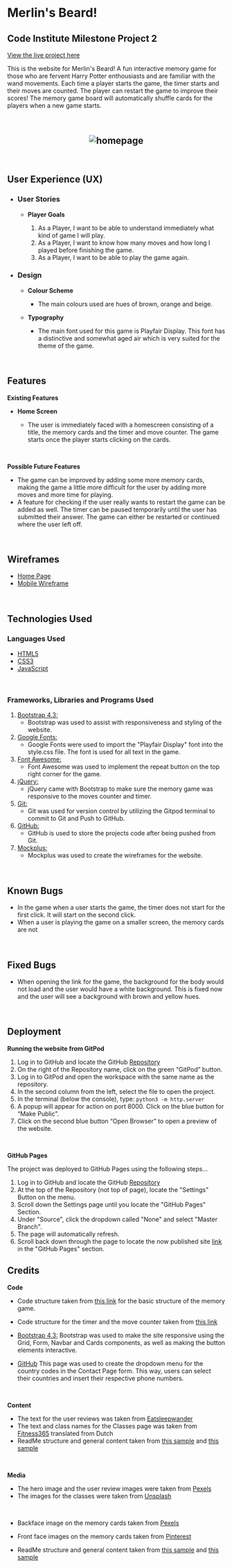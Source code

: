 # __Merlin's Beard!__

## Code Institute Milestone Project 2

<a href = "https://lunarwriter.github.io/IFE-MS-2/" rel="nofollow"> View the live project here</a>

This is the website for Merlin's Beard! A fun interactive memory game for those who are fervent Harry Potter enthousiasts and are familiar with the wand movements.
Each time a player starts the game, the timer starts and their moves are counted. The player can restart the game to improve their scores! The memory game board will automatically shuffle cards for the players when a new game starts.

<br>

<h2 align="center">
<img src="docs/screenshots/homescreen.png" alt="homepage" style="max-width:100%;">
</h2>

<br>

## User Experience (UX)

* ### User Stories

    * __Player Goals__

        1. As a Player, I want to be able to understand immediately what kind of game I will play.
        2. As a Player, I want to know how many moves and how long I played before finishing the game.
        3. As a Player, I want to be able to play the game again.

* ### Design

    * __Colour Scheme__

        * The main colours used are hues of brown, orange and beige.

    * __Typography__

        * The main font used for this game is Playfair Display. This font has a distinctive and somewhat aged air which is very suited for the theme of the game.

<br>

## Features

__Existing Features__

* __Home Screen__

    * The user is immediately faced with a homescreen consisting of a title, the memory cards and the timer and move counter. The game starts once the player starts clicking on the cards.


<br>

 __Possible Future Features__

* The game can be improved by adding some more memory cards, making the game a little more difficult for the user by adding more moves and more time for playing.
* A feature for checking if the user really wants to restart the game can be added as well. The timer can be paused temporarily until the user has submitted their answer. The game can either be restarted or continued where the user left off.

<br>

## Wireframes

* [Home Page](https://github.com/lunarwriter/IFE-MS-2/blob/master/docs/wireframes/home-wireframe.png "homepage wireframe")
* [Mobile Wireframe](https://github.com/lunarwriter/IFE-MS-2/blob/master/docs/wireframes/mobile-wireframe.png "mobile wireframe")

<br>

##  Technologies Used

### Languages Used

* [HTML5](http://en.wikipedia.org/wiki/html5 "HTML5")
* [CSS3](http://en.wikipedia.org/wiki/css3 "CSS3")
* [JavaScript](https://en.wikipedia.org/wiki/JavaScript "JavaScript")

<br>

### Frameworks, Libraries and Programs Used
1. [Bootstrap 4.3:](https://getbootstrap.com/docs/4.3/getting-started-introduction/ "Bootstrap4.3")
    * Bootstrap was used to assist with responsiveness and styling of the website.
2. [Google Fonts:](http://fonts.google.com/ "GoogleFonts")
    * Google Fonts were used to import the "Playfair Display" font into the style.css file. The font is used for all text in the game.
3. [Font Awesome:](http://fontawesome.com/ "Fontawesome")
    * Font Awesome was used to implement the repeat button on the top right corner for the game.
4. [jQuery:](http://jquery.com/ "jQuery")
    * jQuery came with Bootstrap to make sure the memory game was responsive to the moves counter and timer.
5. [Git:](http://git-scm.com/ "Git")
    * Git was used for version control by utilizing the Gitpod terminal to commit to Git and Push to GitHub.
6. [GitHub:](http://github.com/ "GitHub")
    * GitHub is used to store the projects code after being pushed from Git.
7. [Mockplus:](https://www.mockplus.com/ "Mockplus")
    * Mockplus was used to create the wireframes for the website.

<br>

## Known Bugs

* In the game when a user starts the game, the timer does not start for the first click. It will start on the second click.
* When a user is playing the game on a smaller screen, the memory cards are not 
<br>

## Fixed Bugs

* When opening the link for the game, the background for the body would not load and the user would have a white background. This is fixed now and the user will see a background with brown and yellow hues.

<br>

## Deployment

__Running the website from GitPod__

1.	Log in to GitHub and locate the GitHub [Repository](https://github.com/lunarwriter/IFE-MS-2/ "github pages repository")
2.	On the right of the Repository name, click on the green “GitPod” button.
3.	Log in to GitPod and open the workspace with the same name as the repository.
4.	In the second column from the left, select the file to open the project.
5.	In the terminal (below the console), type: `python3 -m http.server`
6.	A popup will appear for action on port 8000. Click on the blue button for “Make Public”.
7.	Click on the second blue button “Open Browser” to open a preview of the website.

<br>

__GitHub Pages__

The project was deployed to GitHub Pages using the following steps...

1. Log in to GitHub and locate the GitHub [Repository](https://github.com/lunarwriter/IFE-MS-2/ "github pages repository")
2. At the top of the Repository (not top of page), locate the "Settings" Button on the menu. 
3. Scroll down the Settings page until you locate the "GitHub Pages" Section.
4. Under "Source", click the dropdown called "None" and select "Master Branch".
5. The page will automatically refresh.
6. Scroll back down through the page to locate the now published site [link](https://lunarwriter.github.io/IFE-MS-2 "live project") in the "GitHub Pages" section.


## Credits

__Code__

* Code structure taken from [this link](https://www.youtube.com/watch?v=ZniVgo8U7ek  "YouTube") for the basic structure of the memory game.

* Code structure for the timer and the move counter taken from [this link](https://stackoverflow.com/questions/69936780/how-to-stop-the-time-automatically-when-all-cards-are-flipped-in-memory-game-usi "StackOverflow")


* [Bootstrap 4.3:](https://getbootstrap.com/docs/4.3/getting-started/introduction/ "Bootstrap4.3") Bootstrap was used to make the site responsive using the Grid, Form, Navbar and Cards components, as well as making the button elements interactive.
* [GitHub](https://github.com/etjossem/country-codes-html/blob/master/_country_codes.html "Bootstrap4.3")
This page was used to create the dropdown menu for the country codes in the Contact Page form.
This way, users can select their countries and insert their respective phone numbers.

<br>

__Content__

* The text for the user reviews was taken from [Eatsleepwander](https://eatsleepwander.com/gym-review-example/ "user review text credits")
* The text and class names for the Classes page was taken from [Fitness365](https://fitness365.nl/locaties/amsterdam/groepslessen/ "classes page credits") translated from Dutch
* ReadMe structure and general content taken from [this sample](https://github.com/Code-Institute-Solutions/SampleREADME#user-experience-ux "readme1 credits") and [this sample](https://github.com/Code-Institute-Solutions/readme-template "readme2 credits")

<br>

__Media__

* The hero image and the user review images were taken from [Pexels](https://pexels.com/ "pexels credits")
* The images for the classes were taken from [Unsplash](https://unsplash.com/s/photos/ "unsplash credits")


<br>



* Backface image on the memory cards taken from [Pexels](https://www.pexels.com/photo/light-nature-bird-night-7978823/ "backface image credits")

* Front face images on the memory cards taken from [Pinterest](https://nl.pinterest.com/pin/824792119237101317/ "front face image credits")

* ReadMe structure and general content taken from [this sample](https://github.com/Code-Institute-Solutions/SampleREADME#user-experience-ux "readme1 credits") and [this sample](https://github.com/Code-Institute-Solutions/readme-template "readme2 credits")

